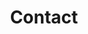 ---
title: "Contact"
description: "this is a meta description"

office:
  title: "Headquarters"
  phone: "+94 112 972433"
  phone2: "+94 115 670231"
  fax: "+94 112 972433"
  email: "info@torento.biz"
  location: "2A Weboda East, Weboda, Sri Lanka, 11858"
  content: ""

# social media
social_media:
  title: "Social Media"
  linkedin: "https://www.linkedin.com/company/torento-engineering"
  youtube: "https://www.youtube.com/@TorentoEngineering"
  facebook: "https://www.facebook.com/people/Torento-Engineering-pvt-ltd"
  # twitter: "#"
  # instagram: "#"

# Google map
google_map:
  title: "Google Map"
  map_iframe: "https://www.google.com/maps/embed?pb=!1m18!1m12!1m3!1d3959.9241090214127!2d79.98527427525579!3d7.018206792983413!2m3!1f0!2f0!3f0!3m2!1i1024!2i768!4f13.1!3m3!1m2!1s0x3ae2f8dd49e0925f%3A0xaa67b851ebf7dfc4!2sTorento%20Engineering%20Private%20Ltd!5e0!3m2!1sen!2sus!4v1693499326311!5m2!1sen!2sus"

# opennig hour
opennig_hour:
  title : "Opening Hours"
  day_time:
    - "Monday: 8:00 AM – 5:00 PM"
    - "Tuesday: 8:00 AM – 5:00 PM"
    - "Wednesday: 8:00 AM – 5:00 PM"
    - "Thursday: 8:00 AM – 5:00 PM"
    - "Friday: 8:00 AM – 5:00 PM"
    - "Saturday: 8:00 AM – 1:00 PM"    
draft: false
---